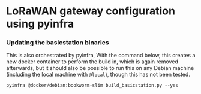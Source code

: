 # LoRaWAN gateway configuration using pyinfra


### Updating the basicstation binaries
This is also orchestrated by pyinfra, With the command below, this
creates a new docker container to perform the build in, which is again
removed afterwards, but it should also be possible to run this on any
Debian machine (including the local machine with `@local`), though this
has not been tested.

```
pyinfra @docker/debian:bookworm-slim build_basicstation.py --yes
```
